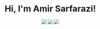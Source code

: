 

<h1 align="center">Hi, I'm Amir Sarfarazi!</h1>

<p align="center">
  <img src ="https://github-readme-stats.vercel.app/api?username=amirsarfar&show_icons=true&count_private=true&theme=bear&hide_border=true&hide=issues,contribs&bg_color=00000000">
  <img src ="https://github-readme-stats.vercel.app/api/top-langs/?username=amirsarfar&layout=compact&hide_border=true&theme=bear&bg_color=00000000&langs_count=6">
  <img src ="https://github-readme-streak-stats.herokuapp.com?user=amirsarfar&theme=bear&hide_border=true&background=FFFFFF00">
  <br>
  <br>
</p>

<!-- <p align="center">
  <img align="left" src ="https://github-readme-stats.vercel.app/api/pin/?username=amirsarfar&repo=dyna-base">
  <img align="right" src ="https://github-readme-stats.vercel.app/api/pin/?username=amirsarfar&repo=nuxti">
</p> -->

<!--
**amirsarfar/amirsarfar** is a ✨ _special_ ✨ repository because its `README.md` (this file) appears on your GitHub profile.

Here are some ideas to get you started:

- 🔭 I’m currently working on ...
- 🌱 I’m currently learning ...
- 👯 I’m looking to collaborate on ...
- 🤔 I’m looking for help with ...
- 💬 Ask me about ...
- 📫 How to reach me: ...
- 😄 Pronouns: ...
- ⚡ Fun fact: ...
-->
